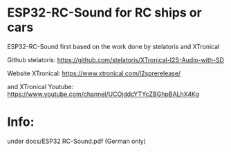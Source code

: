 # ESP32-RC-Sound for RC ships or cars

ESP32-RC-Sound first based on the work done by stelatoris and XTronical 

Github stelatoris: https://github.com/stelatoris/XTronical-I2S-Audio-with-SD

Website XTronical: https://www.xtronical.com/i2sprerelease/

and XTronical Youtube: https://www.youtube.com/channel/UCOjddcYTYcZBGhpBALhX4Kg

# Info:

under docs/ESP32 RC-Sound.pdf (German only)
